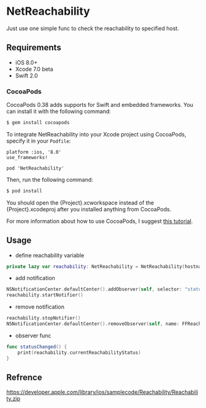 # NetReachability

Just use one simple func to check the reachability to specified host.

## Requirements

* iOS 8.0+
* Xcode 7.0 beta
* Swift 2.0

### CocoaPods

CocoaPods 0.38 adds supports for Swift and embedded frameworks. You can install it with the following command:

```bash
$ gem install cocoapods
```

To integrate NetReachability into your Xcode project using CocoaPods, specify it in your `Podfile`:

```
platform :ios, '8.0'
use_frameworks!

pod 'NetReachability'
```

Then, run the following command:

```bash
$ pod install
```

You should open the {Project}.xcworkspace instead of the {Project}.xcodeproj after you installed anything from CocoaPods.

For more information about how to use CocoaPods, I suggest [this tutorial](http://www.raywenderlich.com/64546/introduction-to-cocoapods-2).

## Usage

* define reachability variable

```swift
private lazy var reachability: NetReachability = NetReachability(hostname: "www.baidu.com")
```

* add notification

```swift
NSNotificationCenter.defaultCenter().addObserver(self, selector: "statusChanged", name: FFReachabilityChangedNotification, object: nil)
reachability.startNotifier()
```

* remove notification

```swift
reachability.stopNotifier()
NSNotificationCenter.defaultCenter().removeObserver(self, name: FFReachabilityChangedNotification, object: nil)
```

* observer func 

```swift
func statusChanged() {
    print(reachability.currentReachabilityStatus)
}
```

## Refrence

https://developer.apple.com/library/ios/samplecode/Reachability/Reachability.zip
